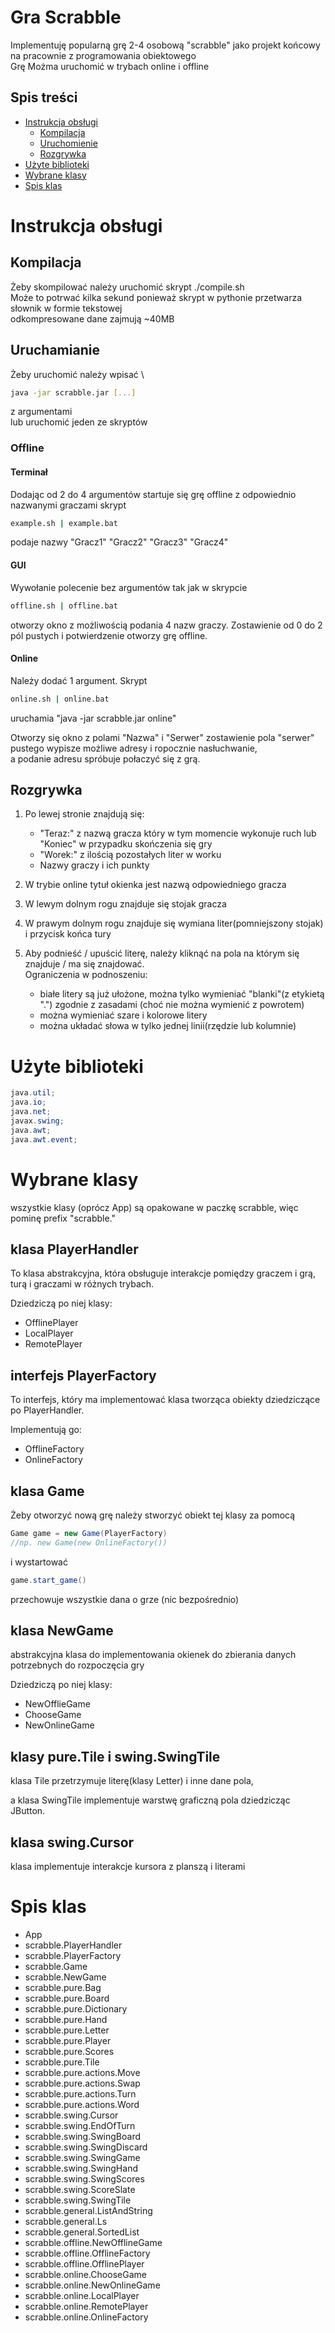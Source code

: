 
# Gra Scrabble

Implementuję popularną grę 2-4 osobową "scrabble" jako projekt końcowy na pracownie z programowania obiektowego \
Grę Możma uruchomić w trybach online i offline

## Spis treści

- [Instrukcja obsługi](#instrukcja-obsługi)
    - [Kompilacja](#kompilacja)
    - [Uruchomienie](#uruchomienie)
    - [Rozgrywka](#rozgrywka)
- [Użyte biblioteki](#użyte-biblioteki)
- [Wybrane klasy](#wybrane-klasy)
- [Spis klas](#spis-klas)

# Instrukcja obsługi

## Kompilacja

Żeby skompilować należy uruchomić skrypt ./compile.sh \
Może to potrwać kilka sekund ponieważ skrypt w pythonie przetwarza słownik w formie tekstowej \
odkompresowane dane zajmują ~40MB

## Uruchamianie

Żeby uruchomić należy wpisać \
```bash
java -jar scrabble.jar [...]
```
z argumentami \
lub uruchomić jeden ze skryptów

### Offline

#### Terminał
Dodając od 2 do 4 argumentów startuje się grę offline z odpowiednio nazwanymi graczami 
skrypt
```bash
example.sh | example.bat
```
podaje nazwy "Gracz1" "Gracz2" "Gracz3" "Gracz4"
#### GUI
Wywołanie polecenie bez argumentów tak jak w skrypcie
```bash
offline.sh | offline.bat
```
otworzy okno z możliwością podania 4 nazw graczy.
Zostawienie od 0 do 2 pól pustych i potwierdzenie otworzy grę offline.



#### Online
Należy dodać 1 argument.
Skrypt
```bash
online.sh | online.bat
```
uruchamia "java -jar scrabble.jar online"

Otworzy się okno z polami "Nazwa" i "Serwer"
zostawienie pola "serwer" pustego wypisze możliwe adresy i ropocznie nasłuchwanie, \
a podanie adresu spróbuje połaczyć się z grą.
## Rozgrywka

1. Po lewej stronie znajdują się:
    - "Teraz:" z nazwą gracza który w tym momencie wykonuje ruch lub "Koniec" w przypadku skończenia się gry
    - "Worek:" z ilością pozostałych liter w worku
    - Nazwy graczy i ich punkty  

2. W trybie online tytuł okienka jest nazwą odpowiedniego gracza

3. W lewym dolnym rogu znajduje się stojak gracza

4. W prawym dolnym rogu znajduje się wymiana liter(pomniejszony stojak) i przycisk końca tury

5. Aby podnieść / upuścić literę, należy kliknąć na pola na którym się znajduje / ma się znajdować.\
Ograniczenia w podnoszeniu:
    - białe litery są już ułożone, można tylko wymieniać "blanki"(z etykietą ".") zgodnie z zasadami (choć nie można wymienić z powrotem)
    - można wymieniać szare i kolorowe litery
    - można układać słowa w tylko jednej linii(rzędzie lub kolumnie)
    

# Użyte biblioteki
```java
java.util;
java.io;
java.net;
javax.swing;
java.awt;
java.awt.event;
```
# Wybrane klasy
wszystkie klasy (oprócz App)
są opakowane w paczkę scrabble, więc pominę prefix "scrabble."
## klasa PlayerHandler 

To klasa abstrakcyjna, która obsługuje interakcje pomiędzy graczem i grą, turą i graczami w różnych trybach. 

Dziedziczą po niej klasy:

- OfflinePlayer
- LocalPlayer
- RemotePlayer

## interfejs PlayerFactory

To interfejs, który ma implementować klasa tworząca obiekty dziedziczące po PlayerHandler.

Implementują go:

- OfflineFactory
- OnlineFactory

## klasa Game

Żeby otworzyć nową grę należy stworzyć obiekt tej klasy za pomocą 
```java
Game game = new Game(PlayerFactory)
//np. new Game(new OnlineFactory())
```
i wystartować
```java
game.start_game()
```
przechowuje wszystkie dana o grze (nic bezpośrednio)
## klasa NewGame
abstrakcyjna klasa do implementowania okienek do zbierania danych potrzebnych do rozpoczęcia gry

Dziedziczą po niej klasy:

- NewOfflieGame
- ChooseGame
- NewOnlineGame

## klasy pure.Tile i swing.SwingTile

klasa Tile przetrzymuje literę(klasy Letter) i inne dane pola,

a klasa SwingTile implementuje warstwę graficzną pola dziedzicząc JButton.
## klasa swing.Cursor

klasa implementuje interakcje kursora z planszą i literami

# Spis klas

- App
- scrabble.PlayerHandler
- scrabble.PlayerFactory
- scrabble.Game
- scrabble.NewGame
- scrabble.pure.Bag
- scrabble.pure.Board
- scrabble.pure.Dictionary
- scrabble.pure.Hand
- scrabble.pure.Letter
- scrabble.pure.Player
- scrabble.pure.Scores
- scrabble.pure.Tile
- scrabble.pure.actions.Move
- scrabble.pure.actions.Swap
- scrabble.pure.actions.Turn
- scrabble.pure.actions.Word
- scrabble.swing.Cursor
- scrabble.swing.EndOfTurn
- scrabble.swing.SwingBoard
- scrabble.swing.SwingDiscard
- scrabble.swing.SwingGame
- scrabble.swing.SwingHand
- scrabble.swing.SwingScores
- scrabble.swing.ScoreSlate
- scrabble.swing.SwingTile
- scrabble.general.ListAndString
- scrabble.general.Ls
- scrabble.general.SortedList
- scrabble.offline.NewOfflineGame
- scrabble.offline.OfflineFactory
- scrabble.offline.OfflinePlayer
- scrabble.online.ChooseGame
- scrabble.online.NewOnlineGame
- scrabble.online.LocalPlayer
- scrabble.online.RemotePlayer
- scrabble.online.OnlineFactory